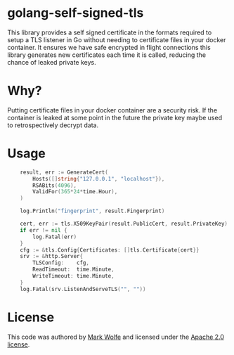 # golang-self-signed-tls

This library provides a self signed certificate in the formats required to setup a TLS listener in Go without needing to certificate files in your docker container. It ensures we have safe encrypted in flight connections this library generates new certificates each time it is called, reducing the chance of leaked private keys.

# Why?

Putting certificate files in your docker container are a security risk. If the container is leaked at some point in the future the private key maybe used to retrospectively decrypt data.

# Usage

```go
	result, err := GenerateCert(
		Hosts([]string{"127.0.0.1", "localhost"}),
		RSABits(4096),
		ValidFor(365*24*time.Hour),
	)

    log.Println("fingerprint", result.Fingerprint)

	cert, err := tls.X509KeyPair(result.PublicCert, result.PrivateKey)
	if err != nil {
		log.Fatal(err)
	}
	cfg := &tls.Config{Certificates: []tls.Certificate{cert}}
	srv := &http.Server{
		TLSConfig:    cfg,
		ReadTimeout:  time.Minute,
		WriteTimeout: time.Minute,
	}
	log.Fatal(srv.ListenAndServeTLS("", ""))
```

# License

This code was authored by [Mark Wolfe](https://www.wolfe.id.au) and licensed under the [Apache 2.0 license](http://www.apache.org/licenses/LICENSE-2.0).